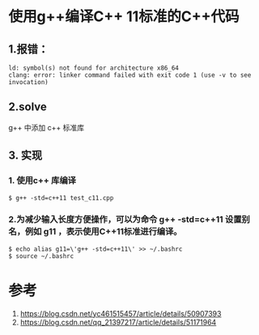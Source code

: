 # 使用g++编译C++ 11标准的C++代码
## 1.报错：
```
ld: symbol(s) not found for architecture x86_64
clang: error: linker command failed with exit code 1 (use -v to see invocation)
```

## 2.solve
g++ 中添加 c++ 标准库 

## 3. 实现
### 1. 使用c++ 库编译
```
$ g++ -std=c++11 test_c11.cpp
```

### 2.为减少输入长度方便操作，可以为命令 g++ -std=c++11 设置别名，例如 g11 ，表示使用C++11标准进行编译。
```
$ echo alias g11=\'g++ -std=c++11\' >> ~/.bashrc
$ source ~/.bashrc
```

# 参考
1. https://blog.csdn.net/yc461515457/article/details/50907393
2. https://blog.csdn.net/qq_21397217/article/details/51171964
